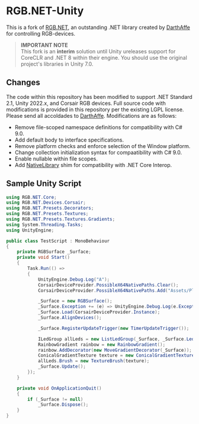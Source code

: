 # RGB.NET-Unity

This is a fork of [RGB.NET](https://github.com/DarthAffe/RGB.NET), an outstanding .NET library created by [DarthAffe](https://github.com/DarthAffe) for controlling RGB-devices.

> **IMPORTANT NOTE**   
This fork is an **interim** solution until Unity ureleases support for CoreCLR and .NET 8 within their engine. You should use the original project's libraries in Unity 7.0.

## Changes ##
The code within this repository has been modified to support .NET Standard 2.1, Unity 2022.x, and Corsair RGB devices. Full source code with modifications is provided in this repository per the existing LGPL license. Please send all accoldades to [DarthAffe](https://github.com/DarthAffe). Modifications are as follows:

- Remove file-scoped namespace definitions for compatibility with C# 9.0.
- Add default body to interface specifications.
- Remove platform checks and enforce selection of the Window platform.
- Change collection initialization syntax for compaatibility with C# 9.0.
- Enable nullable within file scopes.
- Add [NativeLibrary](https://github.com/udaken/Shim4DotNetFramework.NativeLibrary/tree/main) shim for compatibility with .NET Core Interop.

## Sample Unity Script ##

```csharp
using RGB.NET.Core;
using RGB.NET.Devices.Corsair;
using RGB.NET.Presets.Decorators;
using RGB.NET.Presets.Textures;
using RGB.NET.Presets.Textures.Gradients;
using System.Threading.Tasks;
using UnityEngine;

public class TestScript : MonoBehaviour
{
    private RGBSurface _Surface;
    private void Start()
    {
        Task.Run(() =>
        {
            UnityEngine.Debug.Log("A");
            CorsairDeviceProvider.PossibleX64NativePaths.Clear();
            CorsairDeviceProvider.PossibleX64NativePaths.Add("Assets/Plugins/RGB.NET/iCUESDK.x64_2019.dll");

            _Surface = new RGBSurface();
            _Surface.Exception += (e) => UnityEngine.Debug.Log(e.Exception.ToString());
            _Surface.Load(CorsairDeviceProvider.Instance);
            _Surface.AlignDevices();

            _Surface.RegisterUpdateTrigger(new TimerUpdateTrigger());

            ILedGroup allLeds = new ListLedGroup(_Surface, _Surface.Leds);
            RainbowGradient rainbow = new RainbowGradient();
            rainbow.AddDecorator(new MoveGradientDecorator(_Surface));
            ConicalGradientTexture texture = new ConicalGradientTexture(new Size(10, 10), rainbow);
            allLeds.Brush = new TextureBrush(texture);
            _Surface.Update();
        });
    }

    private void OnApplicationQuit()
    {
        if (_Surface != null)
            _Surface.Dispose();
    }
}
```
